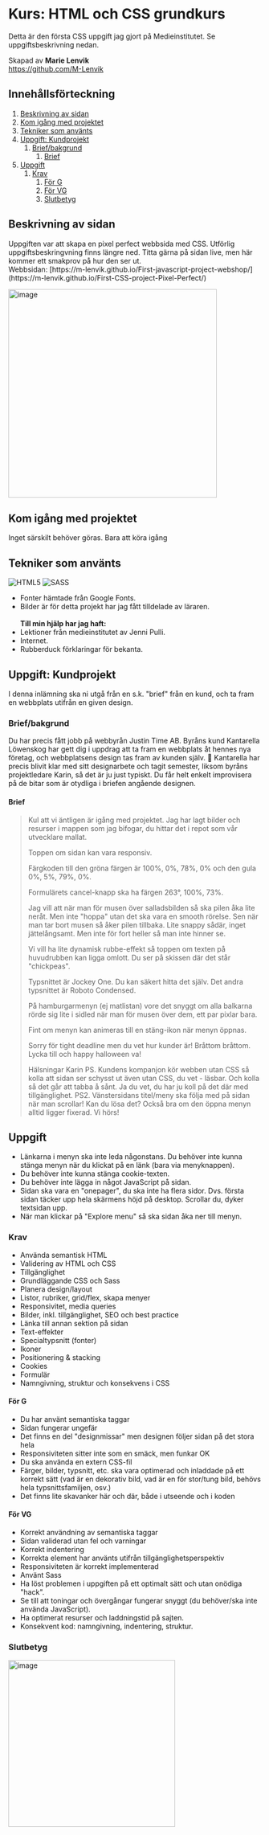 # Kurs: HTML och CSS grundkurs
Detta är den första CSS uppgift jag gjort på Medieinstitutet. Se uppgiftsbeskrivning nedan.

Skapad av **Marie Lenvik** <br>
https://github.com/M-Lenvik

## Innehållsförteckning
1. [Beskrivning av sidan](#beskrivning-av-sidan)
2. [Kom igång med projektet](#kom-igång-med-projektet)
3. [Tekniker som använts](#tekniker-som-använts)
4. [Uppgift: Kundprojekt](#uppgift-kundprojekt)
   1. [Brief/bakgrund](#briefbakgrund)
      1. [Brief](#brief)
5. [Uppgift](#uppgift)
   1. [Krav](#krav)
      1. [För G](#för-g)
      2. [För VG](#för-vg)
      3. [Slutbetyg](#slutbetyg)


## Beskrivning av sidan
<p>Uppgiften var att skapa en pixel perfect webbsida med CSS. Utförlig uppgiftsbeskringvning finns längre ned. Titta gärna på sidan live, men här kommer ett smakprov på hur den ser ut. <br>
Webbsidan: [https://m-lenvik.github.io/First-javascript-project-webshop/](https://m-lenvik.github.io/First-CSS-project-Pixel-Perfect/) </p>
<img width="415" alt="image" src="https://github.com/user-attachments/assets/d94af384-5fd6-4135-ae0b-792005e2629b" />


## Kom igång med projektet
Inget särskilt behöver göras. Bara att köra igång


## Tekniker som använts
![HTML5](https://img.shields.io/badge/html5-%23E34F26.svg?style=for-the-badge&logo=html5&logoColor=white)
![SASS](https://img.shields.io/badge/SASS-hotpink.svg?style=for-the-badge&logo=SASS&logoColor=white)

* Fonter hämtade från Google Fonts.
* Bilder är för detta projekt har jag fått tilldelade av läraren.
<br><br>**Till min hjälp har jag haft:** 
* Lektioner från medieinstitutet av Jenni Pulli.
* Internet.
* Rubberduck förklaringar för bekanta.


## Uppgift: Kundprojekt
<p>I denna inlämning ska ni utgå från en s.k. "brief" från en kund, och ta fram en webbplats utifrån en given design.</p>

### Brief/bakgrund
<p> Du har precis fått jobb på webbyrån Justin Time AB. Byråns kund Kantarella Löwenskog har gett dig i uppdrag att ta fram en webbplats åt hennes nya företag, och webbplatsens design tas fram av kunden själv. 🤦 Kantarella har precis blivit klar med sitt designarbete och tagit semester, liksom byråns projektledare Karin, så det är ju just typiskt. Du får helt enkelt improvisera på de bitar som är otydliga i briefen angående designen. </p>

#### Brief
<blockquote> Kul att vi äntligen är igång med projektet. Jag har lagt bilder och resurser i mappen som jag bifogar, du hittar det i repot som vår utvecklare mallat.

Toppen om sidan kan vara responsiv.

Färgkoden till den gröna färgen är 100%, 0%, 78%, 0% och den gula 0%, 5%, 79%, 0%.

Formulärets cancel-knapp ska ha färgen 263°, 100%, 73%.

Jag vill att när man för musen över salladsbilden så ska pilen åka lite neråt. Men inte "hoppa" utan det ska vara en smooth rörelse. Sen när man tar bort musen så åker pilen tillbaka. Lite snappy sådär, inget jättelångsamt. Men inte för fort heller så man inte hinner se.

Vi vill ha lite dynamisk rubbe-effekt så toppen om texten på huvudrubben kan ligga omlott. Du ser på skissen där det står "chickpeas".

Typsnittet är Jockey One. Du kan säkert hitta det själv. Det andra typsnittet är Roboto Condensed.

På hamburgarmenyn (ej matlistan) vore det snyggt om alla balkarna rörde sig lite i sidled när man för musen över dem, ett par pixlar bara.

Fint om menyn kan animeras till en stäng-ikon när menyn öppnas.

Sorry för tight deadline men du vet hur kunder är! Bråttom bråttom. Lycka till och happy halloween va!

Hälsningar Karin PS. Kundens kompanjon kör webben utan CSS så kolla att sidan ser schysst ut även utan CSS, du vet - läsbar. Och kolla så det går att tabba å sånt. Ja du vet, du har ju koll på det där med tillgänglighet. PS2. Vänstersidans titel/meny ska följa med på sidan när man scrollar! Kan du lösa det? Också bra om den öppna menyn alltid ligger fixerad. Vi hörs!
</blockquote>

## Uppgift
*  Länkarna i menyn ska inte leda någonstans. Du behöver inte kunna stänga menyn när du klickat på en länk (bara via menyknappen).
*  Du behöver inte kunna stänga cookie-texten.
*  Du behöver inte lägga in något JavaScript på sidan.
*  Sidan ska vara en "onepager", du ska inte ha flera sidor. Dvs. första sidan täcker upp hela skärmens höjd på desktop. Scrollar du, dyker textsidan upp.
*  När man klickar på "Explore menu" så ska sidan åka ner till menyn.

### Krav
*  Använda semantisk HTML
*  Validering av HTML och CSS
*  Tillgänglighet
*  Grundläggande CSS och Sass
*  Planera design/layout
*  Listor, rubriker, grid/flex, skapa menyer
*  Responsivitet, media queries
*  Bilder, inkl. tillgänglighet, SEO och best practice
*  Länka till annan sektion på sidan
*  Text-effekter
*  Specialtypsnitt (fonter)
*  Ikoner
*  Positionering & stacking
*  Cookies
*  Formulär
*  Namngivning, struktur och konsekvens i CSS

#### För G
*  Du har använt semantiska taggar
*  Sidan fungerar ungefär
*  Det finns en del "designmissar" men designen följer sidan på det stora hela
*  Responsiviteten sitter inte som en smäck, men funkar OK
*  Du ska använda en extern CSS-fil
*  Färger, bilder, typsnitt, etc. ska vara optimerad och inladdade på ett korrekt sätt (vad är en dekorativ bild, vad är en för stor/tung bild, behövs hela typsnittsfamiljen, osv.)
*  Det finns lite skavanker här och där, både i utseende och i koden


#### För VG
*  Korrekt användning av semantiska taggar
*  Sidan validerad utan fel och varningar
*  Korrekt indentering
*  Korrekta element har använts utifrån tillgänglighetsperspektiv
*  Responsiviteten är korrekt implementerad
*  Använt Sass
*  Ha löst problemen i uppgiften på ett optimalt sätt och utan onödiga "hack".
*  Se till att toningar och övergångar fungerar snyggt (du behöver/ska inte använda JavaScript).
*  Ha optimerat resurser och laddningstid på sajten.
*  Konsekvent kod: namngivning, indentering, struktur.

### Slutbetyg
<img width="332" alt="image" src="https://github.com/user-attachments/assets/7da818a4-65b8-4441-b297-ac14fe64342f" />

